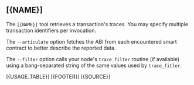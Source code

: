 ## [{NAME}]

The `[{NAME}]` tool retrieves a transaction's traces. You may specify multiple transaction identifiers per invocation. 

The `--articulate` option fetches the ABI from each encountered smart contract to better describe the reported data.

The `--filter` option calls your node's `trace_filter` routine (if available) using a bang-separated string of the same values used by `trace_fitler`.

[{USAGE_TABLE}]
[{FOOTER}]
[{SOURCE}]

